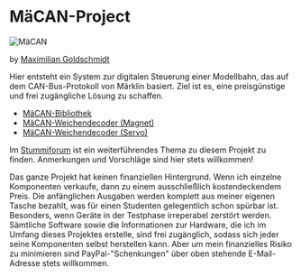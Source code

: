 # MäCAN-Project

![MäCAN](images/mäcan-logo.png)

by [Maximilian Goldschmidt](mailto:maxigoldschmidt@gmail.com)

Hier entsteht ein System zur digitalen Steuerung einer Modellbahn, das auf dem CAN-Bus-Protokoll von Märklin basiert. Ziel ist es, eine preisgünstige und frei zugängliche Lösung zu schaffen.

* [MäCAN-Bibliothek](MCAN/)
* [MäCAN-Weichendecoder (Magnet)](CAN-Weichendecoder_Magnet/)
* [MäCAN-Weichendecoder (Servo)](CAN-Weichendecoder_Servo/)

Im [Stummiforum](http://www.stummiforum.de/viewtopic.php?f=7&t=135905) ist ein weiterführendes Thema zu diesem Projekt zu finden. Anmerkungen und Vorschläge sind hier stets willkommen!

Das ganze Projekt hat keinen finanziellen Hintergrund. Wenn ich einzelne Komponenten verkaufe, dann zu einem ausschließlich kostendeckendem Preis. Die anfänglichen Ausgaben werden komplett aus meiner eigenen Tasche bezahlt, was für einen Studenten gelegentlich schon spürbar ist. Besonders, wenn Geräte in der Testphase irreperabel zerstört werden. Sämtliche Software sowie die Informationen zur Hardware, die ich im Umfang dieses Projektes erstelle, sind frei zugänglich, sodass sich jeder seine Komponenten selbst herstellen kann. Aber um mein finanzielles Risiko zu minimieren sind PayPal-"Schenkungen" über oben stehende E-Mail-Adresse stets willkommen.
